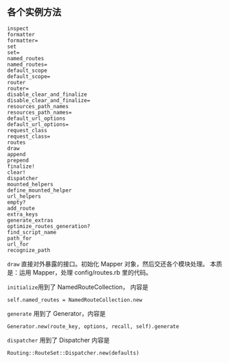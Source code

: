 ## 各个实例方法

```
inspect
formatter
formatter=
set
set=
named_routes
named_routes=
default_scope
default_scope=
router
router=
disable_clear_and_finalize
disable_clear_and_finalize=
resources_path_names
resources_path_names=
default_url_options
default_url_options=
request_class
request_class=
routes
draw
append
prepend
finalize!
clear!
dispatcher
mounted_helpers
define_mounted_helper
url_helpers
empty?
add_route
extra_keys
generate_extras
optimize_routes_generation?
find_script_name
path_for
url_for
recognize_path
```

`draw` 直接对外暴露的接口。初始化 Mapper 对象，然后交还各个模块处理。
本质是：运用 Mapper，处理 config/routes.rb 里的代码。

`initialize`用到了 NamedRouteCollection， 内容是

```
self.named_routes = NamedRouteCollection.new
```

`generate` 用到了 Generator，内容是

```
Generator.new(route_key, options, recall, self).generate
```

`dispatcher` 用到了 Dispatcher 内容是

```
Routing::RouteSet::Dispatcher.new(defaults)
```

